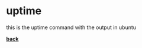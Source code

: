 # uptime
this is the uptime command with the output in ubuntu

[**back**](https://github.com/varundevs/ubuntu-linux)
